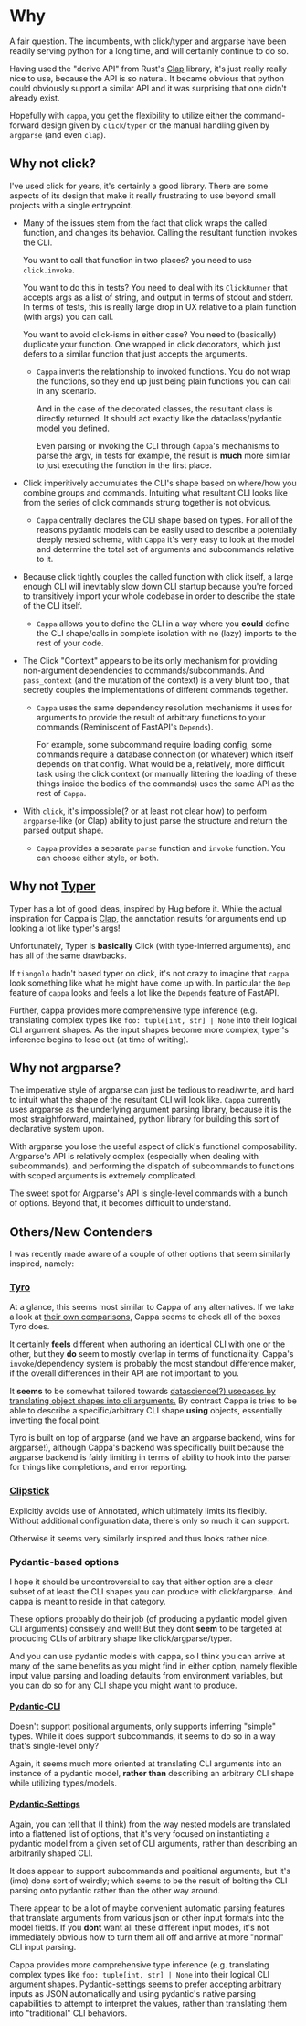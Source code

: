 # Why

A fair question. The incumbents, with click/typer and argparse have been readily
serving python for a long time, and will certainly continue to do so.

Having used the "derive API" from Rust's [Clap](https://docs.rs/clap/latest/clap/_derive/index.html)
library, it's just really really nice to use, because the API is so natural. It
became obvious that python could obviously support a similar API and it was
surprising that one didn't already exist.

Hopefully with `cappa`, you get the flexibility to utilize either the
command-forward design given by `click`/`typer` or the manual handling given by
`argparse` (and even `clap`).

## Why not click?

I've used click for years, it's certainly a good library. There are some aspects
of its design that make it really frustrating to use beyond small projects with
a single entrypoint.

- Many of the issues stem from the fact that click wraps the called function,
  and changes its behavior. Calling the resultant function invokes the CLI.

  You want to call that function in two places? you need to use `click.invoke`.

  You want to do this in tests? You need to deal with its `ClickRunner` that
  accepts args as a list of string, and output in terms of stdout and stderr. In
  terms of tests, this is really large drop in UX relative to a plain function
  (with args) you can call.

  You want to avoid click-isms in either case? You need to (basically) duplicate
  your function. One wrapped in click decorators, which just defers to a similar
  function that just accepts the arguments.

  - `Cappa` inverts the relationship to invoked functions. You do not wrap the
    functions, so they end up just being plain functions you can call in any
    scenario.

    And in the case of the decorated classes, the resultant class is directly
    returned. It should act exactly like the dataclass/pydantic model you
    defined.

    Even parsing or invoking the CLI through `Cappa`'s mechanisms to parse the
    argv, in tests for example, the result is **much** more similar to just
    executing the function in the first place.

- Click imperitively accumulates the CLI's shape based on where/how you combine
  groups and commands. Intuiting what resultant CLI looks like from the series
  of click commands strung together is not obvious.

  - `Cappa` centrally declares the CLI shape based on types. For all of the
    reasons pydantic models can be easily used to describe a potentially deeply
    nested schema, with `Cappa` it's very easy to look at the model and
    determine the total set of arguments and subcommands relative to it.

- Because click tightly couples the called function with click itself, a large
  enough CLI will inevitably slow down CLI startup because you're forced to
  transitively import your whole codebase in order to describe the state of the
  CLI itself.

  - `Cappa` allows you to define the CLI in a way where you **could** define the
    CLI shape/calls in complete isolation with no (lazy) imports to the rest of
    your code.

- The Click "Context" appears to be its only mechanism for providing
  non-argument dependencies to commands/subcommands. And `pass_context` (and the
  mutation of the context) is a very blunt tool, that secretly couples the
  implementations of different commands together.

  - `Cappa` uses the same dependency resolution mechanisms it uses for arguments
    to provide the result of arbitrary functions to your commands (Reminiscent
    of FastAPI's `Depends`).

    For example, some subcommand require loading config, some commands require a
    database connection (or whatever) which itself depends on that config. What
    would be a, relatively, more difficult task using the click context (or
    manually littering the loading of these things inside the bodies of the
    commands) uses the same API as the rest of `Cappa`.

- With `click`, it's impossible(? or at least not clear how) to perform
  `argparse`-like (or Clap) ability to just parse the structure and return the
  parsed output shape.

  - `Cappa` provides a separate `parse` function and `invoke` function. You can
    choose either style, or both.

## Why not [Typer](https://typer.tiangolo.com/)

Typer has a lot of good ideas, inspired by Hug before it. While the actual
inspiration for Cappa is
[Clap](https://docs.rs/clap/latest/clap/_derive/index.html), the annotation
results for arguments end up looking a lot like typer's args!

Unfortunately, Typer is **basically** Click (with type-inferred arguments), and
has all of the same drawbacks.

If `tiangolo` hadn't based typer on click, it's not crazy to imagine that
`cappa` look something like what he might have come up with. In particular the
`Dep` feature of `cappa` looks and feels a lot like the `Depends` feature of
FastAPI.

Further, cappa provides more comprehensive type inference (e.g. translating complex
types like `foo: tuple[int, str] | None` into their logical CLI argument shapes.
As the input shapes become more complex, typer's inference begins to lose out (at
time of writing).

## Why not argparse?

The imperative style of argparse can just be tedious to read/write, and hard to
intuit what the shape of the resultant CLI will look like. `Cappa` currently
uses argparse as the underlying argument parsing library, because it is the most
straightforward, maintained, python library for building this sort of
declarative system upon.

With argparse you lose the useful aspect of click's functional composability.
Argparse's API is relatively complex (especially when dealing with subcommands),
and performing the dispatch of subcommands to functions with scoped arguments is
extremely complicated.

The sweet spot for Argparse's API is single-level commands with a bunch of
options. Beyond that, it becomes difficult to understand.

## Others/New Contenders

I was recently made aware of a couple of other options that seem similarly
inspired, namely:

### [Tyro](https://brentyi.github.io/tyro/)

At a glance, this seems most similar to Cappa of any alternatives. If we take a
look at
[their own comparisons](https://brentyi.github.io/tyro/goals_and_alternatives/),
Cappa seems to check all of the boxes Tyro does.

It certainly **feels** different when authoring an identical CLI with one or the
other, but they **do** seem to mostly overlap in terms of functionality. Cappa's
`invoke`/dependency system is probably the most standout difference maker, if
the overall differences in their API are not important to you.

It **seems** to be somewhat tailored towards
[datascience(?) usecases by translating object shapes into cli arguments.](https://brentyi.github.io/tyro/examples/02_nesting/01_nesting/)
By contrast Cappa is tries to be able to describe a specific/arbitrary CLI shape
**using** objects, essentially inverting the focal point.

Tyro is built on top of argparse (and we have an argparse backend, wins for
argparse!), although Cappa's backend was specifically built because the argparse
backend is fairly limiting in terms of ability to hook into the parser for
things like completions, and error reporting.

### [Clipstick](https://github.com/sander76/clipstick)

Explicitly avoids use of Annotated, which ultimately limits its flexibly. Without
additional configuration data, there's only so much it can support.

Otherwise it seems very similarly inspired and thus looks rather nice.

### Pydantic-based options

I hope it should be uncontroversial to say that either option are a clear subset of
at least the CLI shapes you can produce with click/argparse. And cappa is meant to
reside in that category.

These options probably do their job (of producing a pydantic model given CLI arguments)
consisely and well! But they dont **seem** to be targeted at producing CLIs of
arbitrary shape like click/argparse/typer.

And you can use pydantic models with cappa, so I think you can arrive at many of
the same benefits as you might find in either option, namely flexible input value
parsing and loading defaults from environment variables, but you can do so for any
CLI shape you might want to produce.

#### [Pydantic-CLI](https://github.com/mpkocher/pydantic-cli)

Doesn't support positional arguments, only supports inferring "simple" types. While
it does support subcommands, it seems to do so in a way that's single-level only?

Again, it seems much more oriented at translating CLI arguments into an
instance of a pydantic model, **rather than** describing an arbitrary CLI
shape while utilizing types/models.

#### [Pydantic-Settings](https://docs.pydantic.dev/latest/concepts/pydantic_settings/#the-basics)

Again, you can tell that (I think) from the way nested models are translated into a
flattened list of options, that it's very focused on instantiating a pydantic model
from a given set of CLI arguments, rather than describing an arbitrarily shaped CLI.

It does appear to support subcommands and positional arguments, but it's (imo) done
sort of weirdly; which seems to be the result of bolting the CLI parsing onto pydantic rather
than the other way around.

There appear to be a lot of maybe convenient automatic parsing features that translate
arguments from various json or other input formats into the model fields. If you **dont**
want all these different input modes, it's not immediately obvious how to turn them all
off and arrive at more "normal" CLI input parsing.

Cappa provides more comprehensive type inference (e.g. translating complex types like
`foo: tuple[int, str] | None` into their logical CLI argument shapes. Pydantic-settings
seems to prefer accepting arbitrary inputs as JSON automatically and using pydantic's
native parsing capabilities to attempt to interpret the values, rather than translating
them into "traditional" CLI behaviors.
